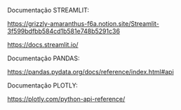 Documentação STREAMLIT:

https://grizzly-amaranthus-f6a.notion.site/Streamlit-3f599bdfbb584cd1b581e748b5291c36

https://docs.streamlit.io/


Documentação PANDAS:

https://pandas.pydata.org/docs/reference/index.html#api


Documentação PLOTLY:

https://plotly.com/python-api-reference/
